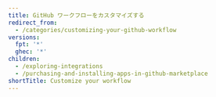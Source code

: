 ```yaml
---
title: GitHub ワークフローをカスタマイズする
redirect_from:
  - /categories/customizing-your-github-workflow
versions:
  fpt: '*'
  ghec: '*'
children:
  - /exploring-integrations
  - /purchasing-and-installing-apps-in-github-marketplace
shortTitle: Customize your workflow
---
```


